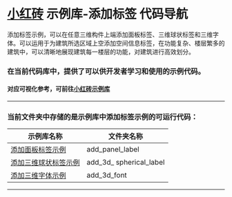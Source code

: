 # [小红砖](www.bos.xyz) 示例库-添加标签 代码导航


添加标签示例，可以在任意三维构件上端添加面板标签、三维球状标签和三维字体。可以运用于为建筑所选区域上空添加空间信息标签，在功能复杂、楼层繁多的建筑中，可以清晰地展现建筑每一楼层的功能，对建筑进行高效划分。

### 在当前代码库中，提供了可以供开发者学习和使用的示例代码。

#### 对应可视化参考，可前往[小红砖示例库](https://www.bos.xyz/examples/)

---

### 当前文件夹中存储的是示例库中添加标签示例的可运行代码：

示例库名称 | 文件夹名称 
------------ | ------------- 
[添加面板标签示例](https://www.bos.xyz/examples/add_panel_label.html?source=git) | add_panel_label
[添加三维球状标签示例](https://www.bos.xyz/examples/add_3d_spherical_label.html?source=git) | add_3d_ spherical_label
[添加三维字体示例](https://www.bos.xyz/examples/add_3d_spherical_label.html?source=git) | add_3d_font

---
